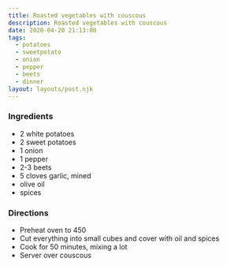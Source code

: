 ```yaml
---
title: Roasted vegetables with couscous
description: Roasted vegetables with couscous
date: 2020-04-20 21:13:00
tags:
  - potatoes
  - sweetpotato
  - onion
  - pepper
  - beets
  - dinner
layout: layouts/post.njk
---
```


### Ingredients

- 2 white potatoes
- 2 sweet potatoes
- 1 onion
- 1 pepper
- 2-3 beets
- 5 cloves garlic, mined
- olive oil
- spices

### Directions

- Preheat oven to 450
- Cut everything into small cubes and cover with oil and spices
- Cook for 50 minutes, mixing a lot
- Server over couscous
